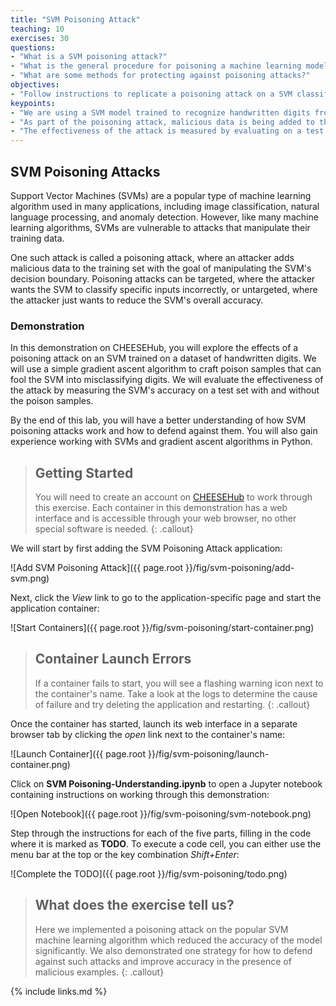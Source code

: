 ```yaml
---
title: "SVM Poisoning Attack"
teaching: 10
exercises: 30
questions:
- "What is a SVM poisoning attack?"
- "What is the general procedure for poisoning a machine learning model?"
- "What are some methods for protecting against poisoning attacks?"
objectives:
- "Follow instructions to replicate a poisoning attack on a SVM classifier trained on handwritten digits"
keypoints:
- "We are using a SVM model trained to recognize handwritten digits from the popular MNIST database"
- "As part of the poisoning attack, malicious data is being added to the training set"
- "The effectiveness of the attack is measured by evaluating on a test set with and without the poisoned samples"
---
```


## SVM Poisoning Attacks

Support Vector Machines (SVMs) are a popular type of machine learning algorithm used in many applications, including image classification, 
natural language processing, and anomaly detection. However, like many machine learning algorithms, SVMs are vulnerable to attacks that 
manipulate their training data.

One such attack is called a poisoning attack, where an attacker adds malicious data to the training set with the goal of manipulating the 
SVM's decision boundary. Poisoning attacks can be targeted, where the attacker wants the SVM to classify specific inputs incorrectly, or 
untargeted, where the attacker just wants to reduce the SVM's overall accuracy.

### Demonstration

In this demonstration on CHEESEHub, you will explore the effects of a poisoning attack on an SVM trained on a dataset of handwritten digits. 
We will use a simple gradient ascent algorithm to craft poison samples that can fool the SVM into misclassifying digits. 
We will evaluate the effectiveness of the attack by measuring the SVM's accuracy on a test set with and without the poison samples.

By the end of this lab, you will have a better understanding of how SVM poisoning attacks work and how to defend against them. 
You will also gain experience working with SVMs and gradient ascent algorithms in Python.

> ## Getting Started
> 
> You will need to create an account on [CHEESEHub](https://www.hub.cheesehub.org) to work through this exercise.
> Each container in this demonstration has a web interface and is accessible through your web browser, no other special software 
> is needed.
{: .callout} 

We will start by first adding the SVM Poisoning Attack application:

![Add SVM Poisoning Attack]({{ page.root }}/fig/svm-poisoning/add-svm.png)

Next, click the *View* link to go to the application-specific page and start the application container:

![Start Containers]({{ page.root }}/fig/svm-poisoning/start-container.png)

> ## Container Launch Errors
>
> If a container fails to start, you will see a flashing warning icon next to the container's name. Take a look at the logs to 
> determine the cause of failure and try deleting the application and restarting.
{: .callout}

Once the container has started, launch its web interface in a separate browser tab by clicking the *open* link next to the 
container's name:

![Launch Container]({{ page.root }}/fig/svm-poisoning/launch-container.png)

Click on **SVM Poisoning-Understanding.ipynb** to open a Jupyter notebook containing instructions on working through this 
demonstration:

![Open Notebook]({{ page.root }}/fig/svm-poisoning/svm-notebook.png)

Step through the instructions for each of the five parts, filling in the code where it is marked as **TODO**. To execute a 
code cell, you can either use the menu bar at the top or the key combination *Shift+Enter*:

![Complete the TODO]({{ page.root }}/fig/svm-poisoning/todo.png)

> ## What does the exercise tell us?
> Here we implemented a poisoning attack on the popular SVM machine learning algorithm which reduced the accuracy of the model 
> significantly. We also demonstrated one strategy for how to defend against such attacks and improve accuracy in the presence of 
> malicious examples.
{: .callout}

{% include links.md %}

